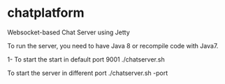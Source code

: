 # chatplatform
Websocket-based Chat Server using Jetty

To run the server, you need to have Java 8 or recompile code with Java7.

1- To start the start in default port 9001
./chatserver.sh

To start the server in different port
./chatserver.sh -port <port>




